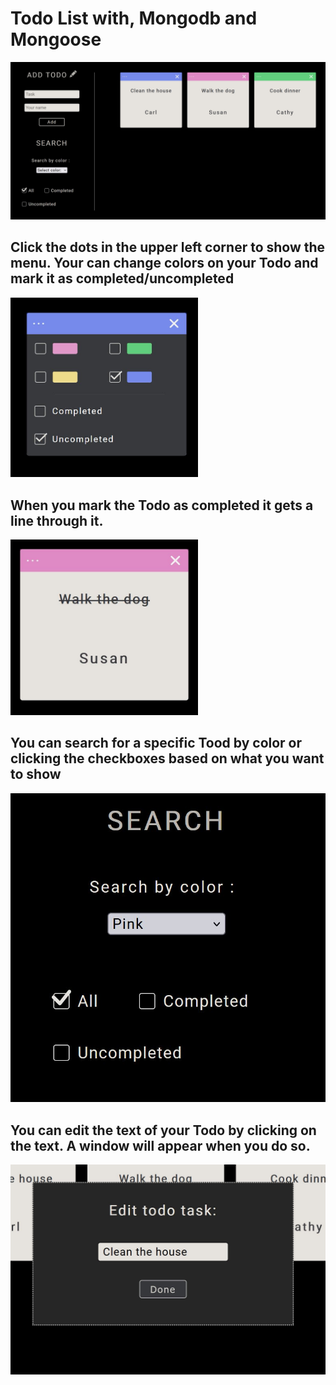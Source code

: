 # Todo List with, Mongodb and Mongoose

![image](/frontend/src/assets/images/todots1.JPG)

## Click the dots in the upper left corner to show the menu. Your can change colors on your Todo and mark it as completed/uncompleted

<img src="./frontend/src/assets/images/todots2.JPG" width="300"/>

## When you mark the Todo as completed it gets a line through it.

<img src="./frontend/src/assets/images/todots4.JPG" width="300" />

## You can search for a specific Tood by color or clicking the checkboxes based on what you want to show

![image](/frontend/src/assets/images/todots6.JPG)

## You can edit the text of your Todo by clicking on the text. A window will appear when you do so.

![image](/frontend/src/assets/images/todots3.JPG)